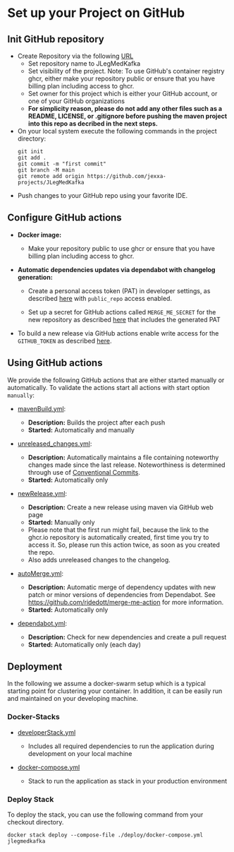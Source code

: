 # Set up your Project on GitHub

## Init GitHub repository

* Create Repository via the following [URL](https://github.com/new)
  * Set repository name to JLegMedKafka 
  * Set visibility of the project. Note: To use GitHub's container registry ghcr, either make your repository public or ensure that you have billing plan including access to ghcr. 
  * Set owner for this project which is either your GitHub account, or one of your GitHub organizations
  * __For simplicity reason, please do not add any other files such as a README, LICENSE, or .gitignore before pushing the maven project into this repo as decribed in the next steps.__
* On your local system execute the following commands in the project directory:
    ```
    git init
    git add .
    git commit -m "first commit"
    git branch -M main
    git remote add origin https://github.com/jexxa-projects/JLegMedKafka
    ```
* Push changes to your GitHub repo using your favorite IDE.


## Configure GitHub actions 

*   __Docker image:__

    * Make your repository public to use ghcr or ensure that you have billing plan including access to ghcr.
  
*   __Automatic dependencies updates via dependabot with changelog generation:__ 

    *   Create a personal access token (PAT) in developer settings, as described [here](https://docs.github.com/en/authentication/keeping-your-account-and-data-secure/creating-a-personal-access-token) with `public_repo` access enabled.

    *   Set up a secret for GitHub actions called `MERGE_ME_SECRET` for the new repository as described [here](https://docs.github.com/en/actions/security-guides/encrypted-secrets?tool=webui#creating-encrypted-secrets-for-a-repository) that includes the generated PAT

*   To build a new release via GitHub actions enable write access for the  `GITHUB_TOKEN` as described [here](https://docs.github.com/en/repositories/managing-your-repositorys-settings-and-features/enabling-features-for-your-repository/managing-github-actions-settings-for-a-repository#configuring-the-default-github_token-permissions).


## Using GitHub actions

We provide the following GitHub actions that are either started manually or automatically. To validate the actions start all actions with start option `manually`:  

*   [mavenBuild.yml](https://github.com/jexxa-projects/JLegMedKafka/actions/workflows/mavenBuild.yml):
    *   __Description:__ Builds the project after each push
    *   __Started:__ Automatically and manually   

*   [unreleased_changes.yml](https://github.com/jexxa-projects/JLegMedKafka/actions/workflows/unreleased_changes.yml):
    *   __Description:__ Automatically maintains a file containing noteworthy changes made since the last release. Noteworthiness is determined through use of [Conventional Commits](https://www.conventionalcommits.org/en/v1.0.0/).
    *   __Started:__ Automatically only

*   [newRelease.yml](https://github.com/jexxa-projects/JLegMedKafka/actions/workflows/newRelease.yml):
    *   __Description:__ Create a new release using maven via GitHub web page
    *   __Started:__ Manually only
    *   Please note that the first run might fail, because the link to the ghcr.io repository is automatically created, first time you try to access it. So, please run this action twice, as soon as you created the repo.
    *   Also adds unreleased changes to the changelog.


*   [autoMerge.yml](https://github.com/jexxa-projects/JLegMedKafka/actions/workflows/autoMerge.yml):
    *   __Description:__ Automatic merge of dependency updates with new patch or minor versions of dependencies from Dependabot. See https://github.com/ridedott/merge-me-action for more information.
    *   __Started:__ Automatically only

*   [dependabot.yml](https://github.com/jexxa-projects/JLegMedKafka/actions/workflows/dependabot.yml):
    *   __Description:__ Check for new dependencies and create a pull request
    *   __Started:__ Automatically only (each day)

## Deployment 

In the following we assume a docker-swarm setup which is a typical starting point for clustering your container.
In addition, it can be easily run and maintained on your developing machine. 

### Docker-Stacks

*   [developerStack.yml](deploy/developerStack.yml)
    *   Includes all required dependencies to run the application during development on your local machine

*   [docker-compose.yml](deploy/docker-compose.yml)
    *   Stack to run the application as stack in your production environment

### Deploy Stack 

To deploy the stack, you can use the following command from your checkout directory. 
```shell
docker stack deploy --compose-file ./deploy/docker-compose.yml jlegmedkafka
```
